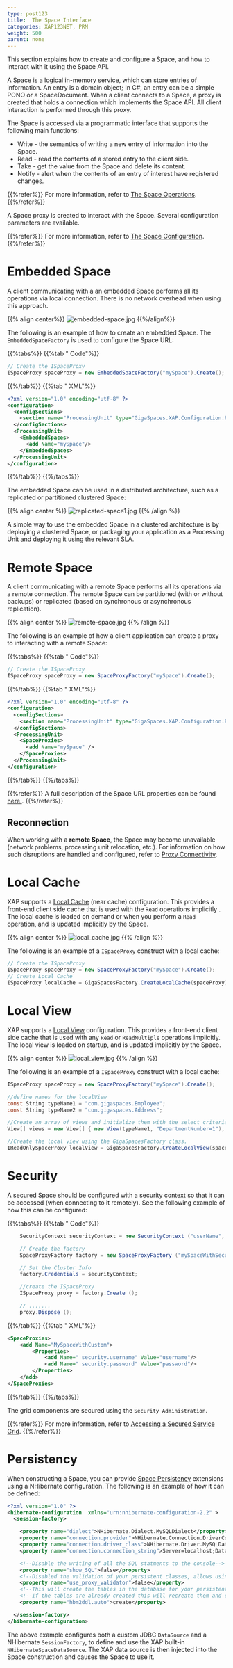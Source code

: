 ```yaml
---
type: post123
title:  The Space Interface
categories: XAP123NET, PRM
weight: 500
parent: none
---
```




This section explains how to create and configure a Space, and how to interact with it using the Space API.

A Space is a logical in-memory service, which can store entries of information. An entry is a domain object; In C#, an entry can be a simple PONO or a SpaceDocument. When a client connects to a Space, a proxy is created that holds a connection which implements the Space API. All client interaction is performed through this proxy.

The Space is accessed via a programmatic interface that supports the following main functions:

- Write - the semantics of writing a new entry of information into the Space.
- Read - read the contents of a stored entry to the client side.
- Take - get the value from the Space and delete its content.
- Notify - alert when the contents of an entry of interest have registered changes.


{{%refer%}}
For more information, refer to [The Space Operations](./the-space-operations.html).
{{%/refer%}}


A Space proxy is created to interact with the Space. Several configuration parameters are available.


{{%refer%}}
For more information, refer to [The Space Configuration](./the-space-configuration.html).
{{%/refer%}}

# Embedded Space

A client communicating with a an embedded Space performs all its operations via local connection. There is no network overhead when using this approach.

{{% align center%}}
![embedded-space.jpg](/attachment_files/embedded-space.jpg)
{{%/align%}}

The following is an example of how to create an embedded Space. The `EmbeddedSpaceFactory` is used to configure the Space URL:

{{%tabs%}}
{{%tab " Code"%}}

```csharp
// Create the ISpaceProxy
ISpaceProxy spaceProxy = new EmbeddedSpaceFactory("mySpace").Create();
```
{{%/tab%}}
{{%tab " XML"%}}

```xml
<?xml version="1.0" encoding="utf-8" ?>
<configuration>
  <configSections>
    <section name="ProcessingUnit" type="GigaSpaces.XAP.Configuration.ProcessingUnitConfigurationSection, GigaSpaces.Core"/>
  </configSections>
  <ProcessingUnit>
    <EmbeddedSpaces>
      <add Name="mySpace"/>
    </EmbeddedSpaces>
  </ProcessingUnit>
</configuration>
```
{{%/tab%}}
{{%/tabs%}}


The embedded Space can be used in a distributed architecture, such as a replicated or partitioned clustered Space:

{{% align center %}}
![replicated-space1.jpg](/attachment_files/replicated-space1.jpg)
{{% /align %}}

A simple way to use the embedded Space in a clustered architecture is by deploying a clustered Space, or packaging your application as a Processing Unit and deploying it using the relevant SLA.

# Remote Space

A client communicating with a remote Space performs all its operations via a remote connection. The remote Space can be partitioned (with or without backups) or replicated (based on synchronous or asynchronous replication).

{{% align center %}}
![remote-space.jpg](/attachment_files/remote-space.jpg)
{{% /align %}}

The following is an example of how a client application can create a proxy to interacting with a remote Space:

{{%tabs%}}
{{%tab " Code"%}}

```csharp
// Create the ISpaceProxy
ISpaceProxy spaceProxy = new SpaceProxyFactory("mySpace").Create();
```
{{%/tab%}}
{{%tab " XML"%}}

```xml
<?xml version="1.0" encoding="utf-8" ?>
<configuration>
  <configSections>
    <section name="ProcessingUnit" type="GigaSpaces.XAP.Configuration.ProcessingUnitConfigurationSection, GigaSpaces.Core"/>
  </configSections>
  <ProcessingUnit>
    <SpaceProxies>
      <add Name="mySpace" />
    </SpaceProxies>
  </ProcessingUnit>
</configuration>
```
{{%/tab%}}
{{%/tabs%}}

{{%refer%}}
A full description of the Space URL properties can be found [here.](./the-space-configuration.html).
{{%/refer%}}


## Reconnection
When working with a **remote Space**, the Space may become unavailable (network problems, processing unit relocation, etc.). For information on how such disruptions are handled and configured, refer to [Proxy Connectivity](../admin/tuning-proxy-connectivity.html).

# Local Cache

XAP supports a [Local Cache](./local-cache.html) (near cache) configuration. This provides a front-end client side cache that is used with the `Read` operations implicitly . The local cache is loaded on demand or when you perform a `Read` operation, and is updated implicitly by the Space.

{{% align center %}}
![local_cache.jpg](/attachment_files/local_cache.jpg)
{{% /align %}}

The following is an example of a `ISpaceProxy` construct with a local cache:


```csharp
// Create the ISpaceProxy
ISpaceProxy spaceProxy = new SpaceProxyFactory("mySpace").Create();
// Create Local Cache
ISpaceProxy localCache = GigaSpacesFactory.CreateLocalCache(spaceProxy);

```

# Local View

XAP supports a [Local View](./local-view.html) configuration. This provides a front-end client side cache that is used with any `Read` or `ReadMultiple` operations implicitly. The local view is loaded on startup, and is updated implicitly by the Space.

{{% align center %}}
![local_view.jpg](/attachment_files/local_view.jpg)
{{% /align %}}

The following is an example of a `ISpaceProxy` construct with a local cache:


```csharp
ISpaceProxy spaceProxy = new SpaceProxyFactory("mySpace").Create();

//define names for the localView
const String typeName1 = "com.gigaspaces.Employee";
const String typeName2 = "com.gigaspaces.Address";

//Create an array of views and initialize them with the select criteria
View[] views = new View[] { new View(typeName1, "DepartmentNumber=1"), new View(typeName2, "") };

//Create the local view using the GigaSpacesFactory class.
IReadOnlySpaceProxy localView = GigaSpacesFactory.CreateLocalView(spaceProxy, views);

```

# Security

A secured Space should be configured with a security context so that it can be accessed (when connecting to it remotely). See the following example of how this can be configured:


{{%tabs%}}
{{%tab "  Code"%}}

```csharp
    SecurityContext securityContext = new SecurityContext ("userName", "password");

    // Create the factory
	SpaceProxyFactory factory = new SpaceProxyFactory ("mySpaceWithSecurity");

	// Set the Cluster Info
	factory.Credentials = securityContext;

	//create the ISpaceProxy
	ISpaceProxy proxy = factory.Create ();

	// .......
	proxy.Dispose ();

```
{{%/tab%}}
{{%tab " XML"%}}

```xml
<SpaceProxies>
    <add Name="MySpaceWithCustom">
        <Properties>
            <add Name=" security.username" Value="username"/>
            <add Name=" security.password" Value="password"/>
        </Properties>
    </add>
</SpaceProxies>
```
{{%/tab%}}
{{%/tabs%}}


The grid components are secured using the `Security Administration`.


{{%refer%}}
For more information, refer to [Accessing a Secured Service Grid](../admin/admin-service-grid-security.html).
{{%/refer%}}




# Persistency

When constructing a Space, you can provide [Space Persistency](./space-persistency-overview.html) extensions using a NHibernate configuration. The following is an example of how it can be defined:


```xml
<?xml version="1.0" ?>
<hibernate-configuration  xmlns="urn:nhibernate-configuration-2.2" >
  <session-factory>

    <property name="dialect">NHibernate.Dialect.MySQLDialect</property>
    <property name="connection.provider">NHibernate.Connection.DriverConnectionProvider</property>
    <property name="connection.driver_class">NHibernate.Driver.MySQLDataDriver</property>
    <property name="connection.connection_string">Server=localhost;Database=dotnetpersistency;User ID=root;CharSet=utf8</property>

    <!--Disable the writing of all the SQL statments to the console-->
    <property name="show_SQL">false</property>
    <!--Disabled the validation of your persistent classes, allows using .NET properties and not getters and setters on your fields-->
    <property name="use_proxy_validator">false</property>
    <!--This will create the tables in the database for your persistent classes according to the mapping file.-->
    <!--If the tables are already created this will recreate them and clear the data-->
    <property name="hbm2ddl.auto">create</property>

  </session-factory>
</hibernate-configuration>
```

The above example configures both a custom JDBC `DataSource` and a NHibernate `SessionFactory`, to define and use the XAP built-in `NHibernateSpaceDataSource`. The XAP data source is then injected into the Space construction and causes the Space to use it.

